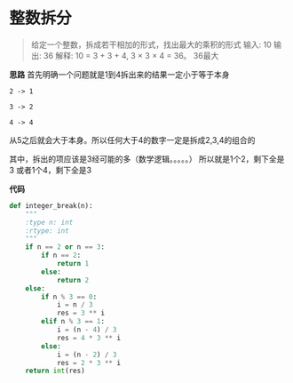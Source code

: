 # 整数拆分
> 给定一个整数，拆成若干相加的形式，找出最大的乘积的形式
输入: 10
输出: 36
解释: 10 = 3 + 3 + 4, 3 × 3 × 4 = 36。
36最大

**思路**
首先明确一个问题就是1到4拆出来的结果一定小于等于本身

`
2 -> 1
`

`
3 -> 2
`

`
4 -> 4
`

从5之后就会大于本身。所以任何大于4的数字一定是拆成2,3,4的组合的

其中，拆出的项应该是3经可能的多（数学逻辑。。。。。）
所以就是1个2，剩下全是3
或者1个4，剩下全是3

**代码**

```python
def integer_break(n):
    """
    :type n: int
    :rtype: int
    """
    if n == 2 or n == 3:
        if n == 2:
            return 1
        else:
            return 2
    else:
        if n % 3 == 0:
            i = n / 3
            res = 3 ** i
        elif n % 3 == 1:
            i = (n - 4) / 3
            res = 4 * 3 ** i
        else:
            i = (n - 2) / 3
            res = 2 * 3 ** i
    return int(res)
```

